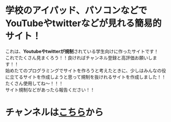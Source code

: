 # 学校のアイパッド、パソコンなどでYouTubeやtwitterなどが見れる簡易的サイト！
これは、**Youtubeやtwitterが規制**されている学生向けに作ったサイトです！
<br>
これでたくさん見まくろう！！良ければチャンネル登録と高評価お願いします！！
<br>
始めたてのプログラミングでサイトを作ろうと考えたときに、少しはみんなの役に立てるサイトを作成しようと思って規制を抜けれるサイトを作成しました！！たくさん使用してね～！！！
<br>
サイト規制などがあったら報告ください！！

# チャンネルは<a href="https://www.youtube.com/@Fokey_yukkuri">こちら</a>から
